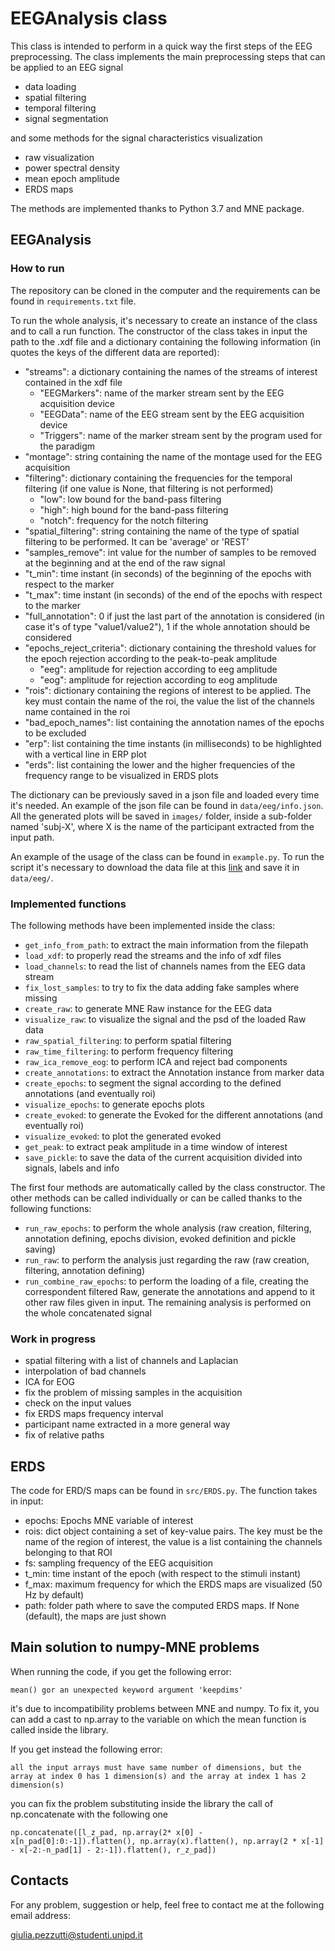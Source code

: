 # EEGAnalysis class

This class is intended to perform in a quick way the first steps of the EEG preprocessing. 
The class implements the main preprocessing steps that can be applied to an EEG signal

* data loading 
* spatial filtering
* temporal filtering
* signal segmentation 

and some methods for the signal characteristics visualization

* raw visualization
* power spectral density
* mean epoch amplitude
* ERDS maps

The methods are implemented thanks to Python 3.7 and MNE package. 

## EEGAnalysis

### How to run

The repository can be cloned in the computer and the requirements can be found in `requirements.txt` file. 

To run the whole analysis, it's necessary to create an instance of the class and to call a run function. 
The constructor of the class takes in input the path to the .xdf file and a dictionary containing the following 
information (in quotes the keys of the different data are reported):

* "streams": a dictionary containing the names of the streams of interest contained in the xdf file
    * "EEGMarkers": name of the marker stream sent by the EEG acquisition device
    * "EEGData": name of the EEG stream sent by the EEG acquisition device
    * "Triggers": name of the marker stream sent by the program used for the paradigm
* "montage": string containing the name of the montage used for the EEG acquisition
* "filtering": dictionary containing the frequencies for the temporal filtering (if one value is None, that filtering is not performed)
    * "low": low bound for the band-pass filtering
    * "high": high bound for the band-pass filtering
    * "notch": frequency for the notch filtering
* "spatial_filtering": string containing the name of the type of spatial filtering to be performed. It can be 'average' or 'REST'
* "samples_remove": int value for the number of samples to be removed at the beginning and at the end of the raw signal
* "t_min": time instant (in seconds) of the beginning of the epochs with respect to the marker
* "t_max": time instant (in seconds) of the end of the epochs with respect to the marker
* "full_annotation": 0 if just the last part of the annotation is considered (in case it's of type "value1/value2"), 1 if the whole annotation should be considered
* "epochs_reject_criteria": dictionary containing the threshold values for the epoch rejection according to the peak-to-peak amplitude
    * "eeg": amplitude for rejection according to eeg amplitude
    * "eog": amplitude for rejection according to eog amplitude
* "rois": dictionary containing the regions of interest to be applied. The key must contain the name of the roi, the value the list of the channels name contained in the roi
* "bad_epoch_names": list containing the annotation names of the epochs to be excluded
* "erp": list containing the time instants (in milliseconds) to be highlighted with a vertical line in ERP plot
* "erds": list containing the lower and the higher frequencies of the frequency range to be visualized in ERDS plots 

The dictionary can be previously saved in a json file and loaded every time it's needed. An example of the json file can be found in `data/eeg/info.json`.
All the generated plots will be saved in `images/` folder, inside a sub-folder named 'subj-X', where X is the name of the participant extracted from the input path.  

An example of the usage of the class can be found in `example.py`. To run the script it's necessary to download the data file at this [link](https://drive.google.com/file/d/1QJACAUq3nOzYe69RH_6mlofJCYqt4ZJf/view?usp=sharing) and save it in `data/eeg/`.

### Implemented functions

The following methods have been implemented inside the class:
* `get_info_from_path`: to extract the main information from the filepath
* `load_xdf`: to properly read the streams and the info of xdf files
* `load_channels`: to read the list of channels names from the EEG data stream
* `fix_lost_samples`: to try to fix the data adding fake samples where missing
* `create_raw`: to generate MNE Raw instance for the EEG data
* `visualize_raw`: to visualize the signal and the psd of the loaded Raw data
* `raw_spatial_filtering`: to perform spatial filtering
* `raw_time_filtering`: to perform frequency filtering
* `raw_ica_remove_eog`: to perform ICA and reject bad components
* `create_annotations`: to extract the Annotation instance from marker data
* `create_epochs`: to segment the signal according to the defined annotations (and eventually roi)
* `visualize_epochs`: to generate epochs plots
* `create_evoked`: to generate the Evoked for the different annotations (and eventually roi)
* `visualize_evoked`: to plot the generated evoked
* `get_peak`: to extract peak amplitude in a time window of interest
* `save_pickle`: to save the data of the current acquisition divided into signals, labels and info

The first four methods are automatically called by the class constructor. The other methods can be called individually 
or can be called thanks to the following functions:
* `run_raw_epochs`: to perform the whole analysis (raw creation, filtering, annotation defining, epochs division, evoked definition and pickle saving)
* `run_raw`: to perform the analysis just regarding the raw (raw creation, filtering, annotation defining)
* `run_combine_raw_epochs`: to perform the loading of a file, creating the correspondent filtered Raw, generate the annotations and append to it other raw files given in input. The remaining analysis is performed on the whole concatenated signal

### Work in progress

* spatial filtering with a list of channels and Laplacian
* interpolation of bad channels
* ICA for EOG
* fix the problem of missing samples in the acquisition
* check on the input values 
* fix ERDS maps frequency interval
* participant name extracted in a more general way
* fix of relative paths

## ERDS

The code for ERD/S maps can be found in `src/ERDS.py`. The function takes in input:
* epochs: Epochs MNE variable of interest
* rois: dict object containing a set of key-value pairs. The key must be the name of the region of interest, the value is a list containing the channels belonging to that ROI
* fs: sampling frequency of the EEG acquisition
* t_min: time instant of the epoch (with respect to the stimuli instant)
* f_max: maximum frequency for which the ERDS maps are visualized (50 Hz by default)
* path: folder path where to save the computed ERDS maps. If None (default), the maps are just shown


## Main solution to numpy-MNE problems

When running the code, if you get the following error: 

``mean() gor an unexpected keyword argument 'keepdims'``

it's due to incompatibility problems between MNE and numpy. To fix it, you can add a cast to np.array to the variable on which the mean function is called inside the library. 

If you get instead the following error: 

``all the input arrays must have same number of dimensions, but the array at index 0 has 1 dimension(s) and the array at index 1 has 2 dimension(s)``

you can fix the problem substituting inside the library the call of np.concatenate with the following one 

``np.concatenate([l_z_pad, np.array(2* x[0] - x[n_pad[0]:0:-1]).flatten(), np.array(x).flatten(), np.array(2 * x[-1] - x[-2:-n_pad[1] - 2:-1]).flatten(), r_z_pad])``


## Contacts

For any problem, suggestion or help, feel free to contact me at the following email address:

giulia.pezzutti@studenti.unipd.it